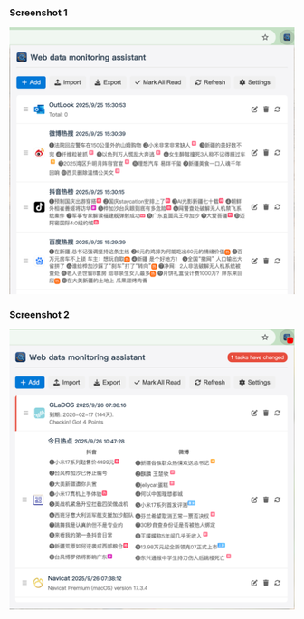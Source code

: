 ### Screenshot 1
![screenshot1](https://github.com/iamxwk/Web-data-monitoring-assistant/blob/main/assets/screenshot1.png)

### Screenshot 2
![screenshot2](https://github.com/iamxwk/Web-data-monitoring-assistant/blob/main/assets/screenshot2.png)
